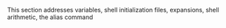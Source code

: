 This section addresses variables, shell initialization files, expansions, shell arithmetic, the alias command
